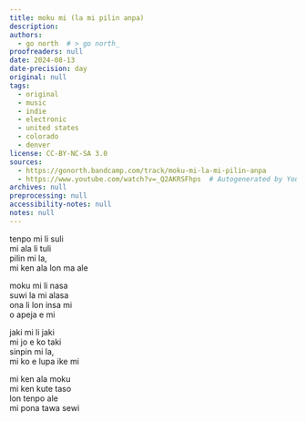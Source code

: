 ```yaml
---
title: moku mi (la mi pilin anpa)
description:
authors:
  - go north  # > go north_
proofreaders: null
date: 2024-08-13
date-precision: day
original: null
tags:
  - original
  - music
  - indie
  - electronic
  - united states
  - colorado
  - denver
license: CC-BY-NC-SA 3.0
sources:
  - https://gonorth.bandcamp.com/track/moku-mi-la-mi-pilin-anpa
  - https://www.youtube.com/watch?v=_Q2AKRSFhps  # Autogenerated by YouTube
archives: null
preprocessing: null
accessibility-notes: null
notes: null
---
```


tenpo mi li suli  \
mi ala li tuli  \
pilin mi la,  \
mi ken ala lon ma ale

moku mi li nasa  \
suwi la mi alasa  \
ona li lon insa mi  \
o apeja e mi

jaki mi li jaki  \
mi jo e ko taki  \
sinpin mi la,  \
mi ko e lupa ike mi

mi ken ala moku  \
mi ken kute taso  \
lon tenpo ale  \
mi pona tawa sewi

